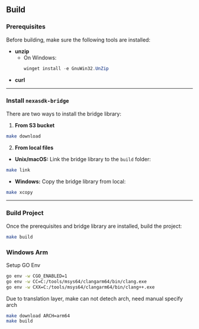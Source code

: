 ## Build

### Prerequisites
Before building, make sure the following tools are installed:

- **unzip**  
  - On Windows:  
    ```powershell
    winget install -e GnuWin32.UnZip
    ```
- **curl**

---

### Install `nexasdk-bridge`

There are two ways to install the bridge library:

1. **From S3 bucket**  
```bash
make download
```
2. **From local files**

* **Unix/macOS:** Link the bridge library to the `build` folder:

```bash
make link
```

* **Windows:** Copy the bridge library from local:

```bash
make xcopy
```

---

### Build Project

Once the prerequisites and bridge library are installed, build the project:

```bash
make build
```

### Windows Arm

Setup GO Env

```bash
go env -w CGO_ENABLED=1
go env -w CC=C:/tools/msys64/clangarm64/bin/clang.exe
go env -w CXX=C:/tools/msys64/clangarm64/bin/clang++.exe
```

Due to translation layer, make can not detech arch, need manual specify arch

```bash
make download ARCH=arm64
make build
```
